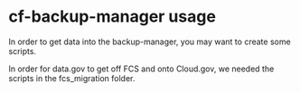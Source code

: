 # cf-backup-manager usage

In order to get data into the backup-manager, you may want to create some scripts.

In order for data.gov to get off FCS and onto Cloud.gov, we needed the scripts in the fcs_migration folder.